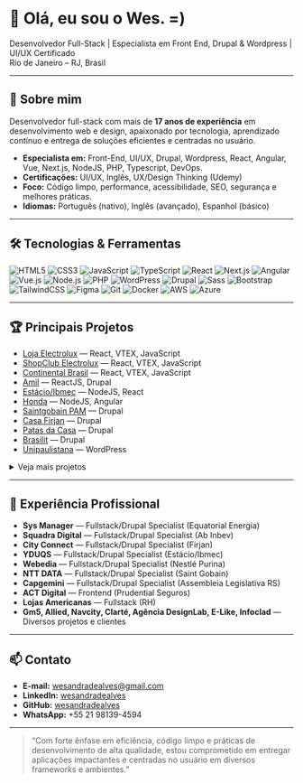 # 👋 Olá, eu sou o Wes. =)

Desenvolvedor Full-Stack | Especialista em Front End, Drupal & Wordpress | UI/UX Certificado  
Rio de Janeiro – RJ, Brasil

---

## 🚀 Sobre mim

Desenvolvedor full-stack com mais de **17 anos de experiência** em desenvolvimento web e design, apaixonado por tecnologia, aprendizado contínuo e entrega de soluções eficientes e centradas no usuário.

- **Especialista em:** Front-End, UI/UX, Drupal, Wordpress, React, Angular, Vue, Next.js, NodeJS, PHP, Typescript, DevOps.
- **Certificações:** UI/UX, Inglês, UX/Design Thinking (Udemy)
- **Foco:** Código limpo, performance, acessibilidade, SEO, segurança e melhores práticas.
- **Idiomas:** Português (nativo), Inglês (avançado), Espanhol (básico)

---

## 🛠️ Tecnologias & Ferramentas

![HTML5](https://img.shields.io/badge/HTML5-E34F26?style=flat&logo=html5&logoColor=white)
![CSS3](https://img.shields.io/badge/CSS3-1572B6?style=flat&logo=css3&logoColor=white)
![JavaScript](https://img.shields.io/badge/JavaScript-F7DF1E?style=flat&logo=javascript&logoColor=black)
![TypeScript](https://img.shields.io/badge/TypeScript-3178C6?style=flat&logo=typescript&logoColor=white)
![React](https://img.shields.io/badge/React-20232A?style=flat&logo=react&logoColor=61DAFB)
![Next.js](https://img.shields.io/badge/Next.js-000000?style=flat&logo=nextdotjs&logoColor=white)
![Angular](https://img.shields.io/badge/Angular-DD0031?style=flat&logo=angular&logoColor=white)
![Vue.js](https://img.shields.io/badge/Vue.js-4FC08D?style=flat&logo=vue.js&logoColor=white)
![Node.js](https://img.shields.io/badge/Node.js-339933?style=flat&logo=node.js&logoColor=white)
![PHP](https://img.shields.io/badge/PHP-777BB4?style=flat&logo=php&logoColor=white)
![WordPress](https://img.shields.io/badge/WordPress-21759B?style=flat&logo=wordpress&logoColor=white)
![Drupal](https://img.shields.io/badge/Drupal-0678BE?style=flat&logo=drupal&logoColor=white)
![Sass](https://img.shields.io/badge/Sass-CC6699?style=flat&logo=sass&logoColor=white)
![Bootstrap](https://img.shields.io/badge/Bootstrap-563D7C?style=flat&logo=bootstrap&logoColor=white)
![TailwindCSS](https://img.shields.io/badge/TailwindCSS-38B2AC?style=flat&logo=tailwind-css&logoColor=white)
![Figma](https://img.shields.io/badge/Figma-F24E1E?style=flat&logo=figma&logoColor=white)
![Git](https://img.shields.io/badge/Git-F05032?style=flat&logo=git&logoColor=white)
![Docker](https://img.shields.io/badge/Docker-2496ED?style=flat&logo=docker&logoColor=white)
![AWS](https://img.shields.io/badge/AWS-232F3E?style=flat&logo=amazon-aws&logoColor=white)
![Azure](https://img.shields.io/badge/Azure-0078D4?style=flat&logo=microsoft-azure&logoColor=white)

---

## 🏆 Principais Projetos

- [Loja Electrolux](http://loja.electrolux.com.br/) — React, VTEX, JavaScript
- [ShopClub Electrolux](http://shopclub.com.br/) — React, VTEX, JavaScript
- [Continental Brasil](https://www.continentalbrasil.com.br) — React, VTEX, JavaScript
- [Amil](http://www.amil.com.br/institucional/#/) — ReactJS, Drupal
- [Estácio/Ibmec](https://ibmec.br/) — NodeJS, React
- [Honda](https://saladeimprensa.honda.com.br/home) — NodeJS, Angular
- [Saintgobain PAM](https://www.sgpam.com.br/) — Drupal
- [Casa Firjan](https://casafirjan.com.br) — Drupal
- [Patas da Casa](https://www.patasdacasa.com.br) — Drupal
- [Brasilit](https://www.brasilit.com.br) — Drupal
- [Unipaulistana](https://www.unipaulistana.edu.br/) — WordPress

<details>
  <summary>Veja mais projetos</summary>

- [Mercado Livre + Firjan](https://ml.firjan.com.br/) — Drupal
- [Cashberti](https://www.cashberti.com.br/) — WordPress
- [Veton](https://veton.com.br/) — WordPress
- [Matamata Jetvap](https://matamato.jetvap.com.br/) — WordPress
- [Floripa Pneus](https://www.floripapneus.com.br/) — WordPress
- [Condoconecta](https://condoconecta.com.br/) — WordPress
- [CBA](https://congressodoalgodao.com.br/) — WordPress
- [Beautyshow](https://beautyshow.com.br/) — WordPress
- [Harpia Consultoria](https://harpiaconsultoria.com.br/) — WordPress

</details>

---

## 💼 Experiência Profissional

- **Sys Manager** — Fullstack/Drupal Specialist (Equatorial Energia)
- **Squadra Digital** — Fullstack/Drupal Specialist (Ab Inbev)
- **City Connect** — Fullstack/Drupal Specialist (Firjan)
- **YDUQS** — Fullstack/Drupal Specialist (Estácio/Ibmec)
- **Webedia** — Fullstack/Drupal Specialist (Nestlé Purina)
- **NTT DATA** — Fullstack/Drupal Specialist (Saint Gobain)
- **Capgemini** — Fullstack/Drupal Specialist (Assembleia Legislativa RS)
- **ACT Digital** — Frontend (Prudential Seguros)
- **Lojas Americanas** — Fullstack (RH)
- **Gm5, Allied, Navcity, Clarté, Agência DesignLab, E-Like, Infoclad** — Diversos projetos e clientes

---

## 📫 Contato

- **E-mail:** wesandradealves@gmail.com
- **LinkedIn:** [wesandradealves](http://www.linkedin.com/in/wesandradealves)
- **GitHub:** [wesandradealves](https://github.com/wesandradealves)
- **WhatsApp:** +55 21 98139-4594

---

> “Com forte ênfase em eficiência, código limpo e práticas de desenvolvimento de alta qualidade, estou comprometido em entregar aplicações impactantes e centradas no usuário em diversos frameworks e ambientes.”
